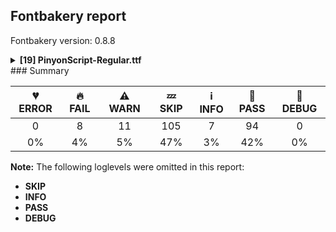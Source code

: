 ## Fontbakery report

Fontbakery version: 0.8.8

<details><summary><b>[19] PinyonScript-Regular.ttf</b></summary><div><details><summary>🔥 <b>FAIL:</b> Check `Google Fonts Latin Core` glyph coverage. (<a href="https://font-bakery.readthedocs.io/en/latest/fontbakery/profiles/googlefonts.html#com.google.fonts/check/glyph_coverage">com.google.fonts/check/glyph_coverage</a>)</summary><div>


* 🔥 **FAIL** Missing required codepoints:

	- 0x2044 (FRACTION SLASH)

	- 0x2074 (SUPERSCRIPT FOUR)
 
	- And 0x2212 (MINUS SIGN)
 [code: missing-codepoints]
</div></details><details><summary>🔥 <b>FAIL:</b> Check copyright namerecords match license file. (<a href="https://font-bakery.readthedocs.io/en/latest/fontbakery/profiles/googlefonts.html#com.google.fonts/check/name/license">com.google.fonts/check/name/license</a>)</summary><div>


* 🔥 **FAIL** License file OFL.txt exists but NameID 13 (LICENSE DESCRIPTION) value on platform 3 (WINDOWS) is not specified for that. Value was: "Copyright (c) 2010 by Sorkin Type Co, with Reserved Font Name Pinyon. Licenced under the SIL Open Font License, Version 1.1, available with a FAQ at
https://scripts.sil.org/OFL" Must be changed to "This Font Software is licensed under the SIL Open Font License, Version 1.1. This license is available with a FAQ at: https://scripts.sil.org/OFL" [code: wrong]
* ⚠ **WARN** Please consider using HTTPS URLs at name table entry [plat=3, enc=1, name=13] [code: http-in-description]
* ⚠ **WARN** For now we're still accepting http URLs, but you should consider using https instead.
 [code: http]
</div></details><details><summary>🔥 <b>FAIL:</b> Copyright notices match canonical pattern in fonts (<a href="https://font-bakery.readthedocs.io/en/latest/fontbakery/profiles/googlefonts.html#com.google.fonts/check/font_copyright">com.google.fonts/check/font_copyright</a>)</summary><div>


* 🔥 **FAIL** Name Table entry: Copyright notices should match a pattern similar to: "Copyright 2019 The Familyname Project Authors (git url)"
But instead we have got:
"Copyright (c) 2021 by Sorkin Type Co with Reserved Font Name Pinyon Script.

This Font Software is licensed under the SIL Open Font License, Version 1.1. This license is copied below, and is also available with a FAQ at: http://scripts.sil.org/OFL" [code: bad-notice-format]
</div></details><details><summary>🔥 <b>FAIL:</b> Checking post.italicAngle value. (<a href="https://font-bakery.readthedocs.io/en/latest/fontbakery/profiles/googlefonts.html#com.google.fonts/check/italic_angle">com.google.fonts/check/italic_angle</a>)</summary><div>


* 🔥 **FAIL** Font is not italic, so post.italicAngle should be equal to zero. [code: non-zero-normal]
</div></details><details><summary>🔥 <b>FAIL:</b> Name table entries should not contain line-breaks. (<a href="https://font-bakery.readthedocs.io/en/latest/fontbakery/profiles/googlefonts.html#com.google.fonts/check/name/line_breaks">com.google.fonts/check/name/line_breaks</a>)</summary><div>


* 🔥 **FAIL** Name entry COPYRIGHT_NOTICE on platform WINDOWS contains a line-break. [code: line-break]
* 🔥 **FAIL** Name entry LICENSE_DESCRIPTION on platform WINDOWS contains a line-break. [code: line-break]
</div></details><details><summary>🔥 <b>FAIL:</b> Name table strings must not contain the string 'Reserved Font Name'. (<a href="https://font-bakery.readthedocs.io/en/latest/fontbakery/profiles/googlefonts.html#com.google.fonts/check/name/rfn">com.google.fonts/check/name/rfn</a>)</summary><div>


* 🔥 **FAIL** Name table entry ("Copyright (c) 2010 by Sorkin Type Co, with Reserved Font Name Pinyon. Licenced under the SIL Open Font License, Version 1.1, available with a FAQ at
http://scripts.sil.org/OFL") contains "Reserved Font Name". This is an error except in a few specific rare cases. [code: rfn]
</div></details><details><summary>🔥 <b>FAIL:</b> Checking OS/2 usWinAscent & usWinDescent. (<a href="https://font-bakery.readthedocs.io/en/latest/fontbakery/profiles/universal.html#com.google.fonts/check/family/win_ascent_and_descent">com.google.fonts/check/family/win_ascent_and_descent</a>)</summary><div>


* 🔥 **FAIL** OS/2.usWinAscent value should be equal or greater than 2207, but got 1768 instead [code: ascent]
* 🔥 **FAIL** OS/2.usWinDescent value should be equal or greater than 963, but got 787 instead. [code: descent]
</div></details><details><summary>🔥 <b>FAIL:</b> Space and non-breaking space have the same width? (<a href="https://font-bakery.readthedocs.io/en/latest/fontbakery/profiles/hmtx.html#com.google.fonts/check/whitespace_widths">com.google.fonts/check/whitespace_widths</a>)</summary><div>


* 🔥 **FAIL** Space and non-breaking space have differing width: The space glyph named space is 703 font units wide, non-breaking space named (uni00A0) is 725 font units wide, and both should be positive and the same. GlyphsApp has "Sidebearing arithmetic" (https://glyphsapp.com/tutorials/spacing) which allows you to set the non-breaking space width to always equal the space width. [code: different-widths]
</div></details><details><summary>⚠ <b>WARN:</b> License URL matches License text on name table? (<a href="https://font-bakery.readthedocs.io/en/latest/fontbakery/profiles/googlefonts.html#com.google.fonts/check/name/license_url">com.google.fonts/check/name/license_url</a>)</summary><div>


* ⚠ **WARN** Please consider using HTTPS URLs at name table entry [plat=3, enc=1, name=13] [code: http-in-description]
* ⚠ **WARN** Please consider using HTTPS URLs at name table entry [plat=3, enc=1, name=13] [code: http-in-description]
* ⚠ **WARN** Please consider using HTTPS URLs at name table entry [plat=3, enc=1, name=13] [code: http-in-description]
</div></details><details><summary>⚠ <b>WARN:</b> Description strings in the name table must not exceed 200 characters. (<a href="https://font-bakery.readthedocs.io/en/latest/fontbakery/profiles/googlefonts.html#com.google.fonts/check/name/description_max_length">com.google.fonts/check/name/description_max_length</a>)</summary><div>


* ⚠ **WARN** A few name table entries with ID=10 (NameID.DESCRIPTION) are longer than 200 characters. Please check whether those entries are copyright notices mistakenly stored in the description string entries by a bug in an old FontLab version. If that's the case, then such copyright notices must be removed from these entries. [code: too-long]
</div></details><details><summary>⚠ <b>WARN:</b> Glyphs are similiar to Google Fonts version? (<a href="https://font-bakery.readthedocs.io/en/latest/fontbakery/profiles/googlefonts.html#com.google.fonts/check/production_glyphs_similarity">com.google.fonts/check/production_glyphs_similarity</a>)</summary><div>


* ⚠ **WARN** Following glyphs differ greatly from Google Fonts version:
	* uni00AD
	* lslash
	* .notdef
	* underscore and Ccedilla
</div></details><details><summary>⚠ <b>WARN:</b> Are there caret positions declared for every ligature? (<a href="https://font-bakery.readthedocs.io/en/latest/fontbakery/profiles/googlefonts.html#com.google.fonts/check/ligature_carets">com.google.fonts/check/ligature_carets</a>)</summary><div>


* ⚠ **WARN** This font lacks caret position values for ligature glyphs on its GDEF table. [code: lacks-caret-pos]
</div></details><details><summary>⚠ <b>WARN:</b> Is there kerning info for non-ligated sequences? (<a href="https://font-bakery.readthedocs.io/en/latest/fontbakery/profiles/googlefonts.html#com.google.fonts/check/kerning_for_non_ligated_sequences">com.google.fonts/check/kerning_for_non_ligated_sequences</a>)</summary><div>


* ⚠ **WARN** GPOS table lacks kerning info for the following non-ligated sequences:
	- f + f
	- f + i
	- lslash + lslash

   [code: lacks-kern-info]
</div></details><details><summary>⚠ <b>WARN:</b> Ensure fonts have ScriptLangTags declared on the 'meta' table. (<a href="https://font-bakery.readthedocs.io/en/latest/fontbakery/profiles/googlefonts.html#com.google.fonts/check/meta/script_lang_tags">com.google.fonts/check/meta/script_lang_tags</a>)</summary><div>


* ⚠ **WARN** This font file does not have a 'meta' table. [code: lacks-meta-table]
</div></details><details><summary>⚠ <b>WARN:</b> Check font contains no unreachable glyphs (<a href="https://font-bakery.readthedocs.io/en/latest/fontbakery/profiles/universal.html#com.google.fonts/check/unreachable_glyphs">com.google.fonts/check/unreachable_glyphs</a>)</summary><div>


* ⚠ **WARN** The following glyphs could not be reached by codepoint or substitution rules:
	- NULL
	- IJ_acutecomb 
	- And ij_acutecomb
 [code: unreachable-glyphs]
</div></details><details><summary>⚠ <b>WARN:</b> Check if each glyph has the recommended amount of contours. (<a href="https://font-bakery.readthedocs.io/en/latest/fontbakery/profiles/universal.html#com.google.fonts/check/contour_count">com.google.fonts/check/contour_count</a>)</summary><div>


* ⚠ **WARN** This font has a 'Soft Hyphen' character (codepoint 0x00AD) which is supposed to be zero-width and invisible, and is used to mark a hyphenation possibility within a word in the absence of or overriding dictionary hyphenation. It is mostly an obsolete mechanism now, and the character is only included in fonts for legacy codepage coverage. [code: softhyphen]
* ⚠ **WARN** This check inspects the glyph outlines and detects the total number of contours in each of them. The expected values are infered from the typical ammounts of contours observed in a large collection of reference font families. The divergences listed below may simply indicate a significantly different design on some of your glyphs. On the other hand, some of these may flag actual bugs in the font such as glyphs mapped to an incorrect codepoint. Please consider reviewing the design and codepoint assignment of these to make sure they are correct.

The following glyphs do not have the recommended number of contours:

	- Glyph name: at	Contours detected: 3	Expected: 2
	- Glyph name: A	Contours detected: 4	Expected: 2
	- Glyph name: C	Contours detected: 3	Expected: 1
	- Glyph name: D	Contours detected: 3	Expected: 2
	- Glyph name: E	Contours detected: 4	Expected: 1
	- Glyph name: F	Contours detected: 2	Expected: 1
	- Glyph name: G	Contours detected: 2	Expected: 1
	- Glyph name: H	Contours detected: 2	Expected: 1
	- Glyph name: I	Contours detected: 2	Expected: 1
	- Glyph name: J	Contours detected: 3	Expected: 1 
	- And 484 more.

Use -F or --full-lists to disable shortening of long lists.
 [code: contour-count]
</div></details><details><summary>⚠ <b>WARN:</b> Ensure dotted circle glyph is present and can attach marks. (<a href="https://font-bakery.readthedocs.io/en/latest/fontbakery/profiles/universal.html#com.google.fonts/check/dotted_circle">com.google.fonts/check/dotted_circle</a>)</summary><div>


* ⚠ **WARN** No dotted circle glyph present [code: missing-dotted-circle]
</div></details><details><summary>⚠ <b>WARN:</b> Do any segments have colinear vectors? (<a href="https://font-bakery.readthedocs.io/en/latest/fontbakery/profiles/<Section: Outline Correctness Checks>.html#com.google.fonts/check/outline_colinear_vectors">com.google.fonts/check/outline_colinear_vectors</a>)</summary><div>


* ⚠ **WARN** The following glyphs have colinear vectors:
	* uni00B5 (U+00B5): L<<769.0,390.0>--<800.0,428.0>> -> L<<800.0,428.0>--<808.0,438.0>>
	* w (U+0077): L<<535.0,401.0>--<558.0,429.0>> -> L<<558.0,429.0>--<562.0,434.0>>
	* wacute (U+1E83): L<<535.0,401.0>--<558.0,429.0>> -> L<<558.0,429.0>--<562.0,434.0>>
	* wcircumflex (U+0175): L<<535.0,401.0>--<558.0,429.0>> -> L<<558.0,429.0>--<562.0,434.0>>
	* wdieresis (U+1E85): L<<535.0,401.0>--<558.0,429.0>> -> L<<558.0,429.0>--<562.0,434.0>> and wgrave (U+1E81): L<<535.0,401.0>--<558.0,429.0>> -> L<<558.0,429.0>--<562.0,434.0>> [code: found-colinear-vectors]
</div></details><details><summary>⚠ <b>WARN:</b> Do outlines contain any jaggy segments? (<a href="https://font-bakery.readthedocs.io/en/latest/fontbakery/profiles/<Section: Outline Correctness Checks>.html#com.google.fonts/check/outline_jaggy_segments">com.google.fonts/check/outline_jaggy_segments</a>)</summary><div>


* ⚠ **WARN** The following glyphs have jaggy segments:
	* Eng (U+014A): B<<1224.5,400.0>-<1173.0,308.0>-<1099.0,178.0>>/B<<1099.0,178.0>-<1146.0,235.0>-<1225.0,329.5>> = 9.857811935296947
	* Eng (U+014A): B<<1260.5,783.0>-<1360.0,1001.0>-<1481.0,1209.0>>/B<<1481.0,1209.0>-<1405.0,1114.0>-<1341.0,1034.5>> = 8.471927180503886
	* G (U+0047): B<<930.5,597.5>-<998.0,676.0>-<1053.0,736.0>>/B<<1053.0,736.0>-<890.0,621.0>-<779.5,575.0>> = 12.285762839473662
	* Gbreve (U+011E): B<<930.5,597.5>-<998.0,676.0>-<1053.0,736.0>>/B<<1053.0,736.0>-<890.0,621.0>-<779.5,575.0>> = 12.285762839473662
	* Gcaron (U+01E6): B<<930.5,597.5>-<998.0,676.0>-<1053.0,736.0>>/B<<1053.0,736.0>-<890.0,621.0>-<779.5,575.0>> = 12.285762839473662
	* Gcircumflex (U+011C): B<<930.5,597.5>-<998.0,676.0>-<1053.0,736.0>>/B<<1053.0,736.0>-<890.0,621.0>-<779.5,575.0>> = 12.285762839473662
	* Gdotaccent (U+0120): B<<930.5,597.5>-<998.0,676.0>-<1053.0,736.0>>/B<<1053.0,736.0>-<890.0,621.0>-<779.5,575.0>> = 12.285762839473662
	* H (U+0048): B<<1073.0,843.5>-<1179.0,965.0>-<1241.0,1029.0>>/B<<1241.0,1029.0>-<1141.0,967.0>-<1073.5,943.5>> = 14.110467624904652
	* Hbar (U+0126): B<<1149.5,937.0>-<1200.0,987.0>-<1241.0,1029.0>>/B<<1241.0,1029.0>-<1141.0,967.0>-<1073.5,943.5>> = 13.891364373570608
	* Hcircumflex (U+0124): B<<1073.0,843.5>-<1179.0,965.0>-<1241.0,1029.0>>/B<<1241.0,1029.0>-<1141.0,967.0>-<1073.5,943.5>> = 14.110467624904652 and 127 more.

Use -F or --full-lists to disable shortening of long lists. [code: found-jaggy-segments]
</div></details><br></div></details>
### Summary

| 💔 ERROR | 🔥 FAIL | ⚠ WARN | 💤 SKIP | ℹ INFO | 🍞 PASS | 🔎 DEBUG |
|:-----:|:----:|:----:|:----:|:----:|:----:|:----:|
| 0 | 8 | 11 | 105 | 7 | 94 | 0 |
| 0% | 4% | 5% | 47% | 3% | 42% | 0% |

**Note:** The following loglevels were omitted in this report:
* **SKIP**
* **INFO**
* **PASS**
* **DEBUG**

